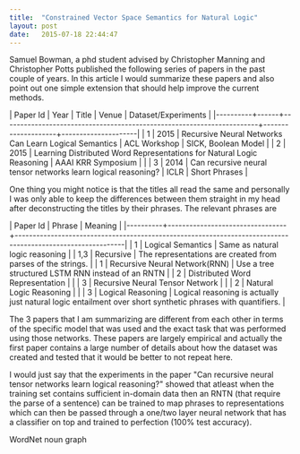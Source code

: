 ```yaml
---
title:  "Constrained Vector Space Semantics for Natural Logic"
layout: post
date:   2015-07-18 22:44:47
---
```

Samuel Bowman, a phd student advised by Christopher Manning and
Christopher Potts published the following series of papers in the past
couple of years. In this article I would summarize these papers and
also point out one simple extension that should help improve the current methods.

| Paper Id | Year | Title                                                                 | Venue              | Dataset/Experiments                    |
|----------+------+-----------------------------------------------------------------------+--------------------+---------------------|
|        1 | 2015 | Recursive Neural Networks Can Learn Logical Semantics                 | ACL Workshop       | SICK, Boolean Model |
|        2 | 2015 | Learning Distributed Word Representations for Natural Logic Reasoning | AAAI KRR Symposium |                     |
|        3 | 2014 | Can recursive neural tensor networks learn logical reasoning?         | ICLR               | Short Phrases                    |

One thing you might notice is that the titles all read the same and
personally I was only able to keep the differences between them
straight in my head after deconstructing the titles by their phrases.
The relevant phrases are

| Paper Id | Phrase                          | Meaning                                                                                                    |
|----------+---------------------------------+------------------------------------------------------------------------------------------------------------|
|        1 | Logical Semantics               | Same as natural logic reasoning                                                                            |
|      1,3 | Recursive                       | The representations are created from parses of the strings.                                                |
|        1 | Recursive Neural Network(RNN)   | Use a tree structured LSTM RNN instead of an RNTN                                                          |
|        2 | Distributed Word Representation |                                                                                                            |
|        3 | Recursive Neural Tensor Network |                                                                                                            |
|        2 | Natural Logic Reasoning         |                                                                                                            |
|        3 | Logical Reasoning               | Logical reasoning is actually just natural logic entailment over short synthetic phrases with quantifiers. |



The 3 papers that I am summarizing are different from each other in
terms of the specific model that was used and the exact task that was
performed using those networks. These papers are largely empirical and
actually the first paper contains a large number of details about how
the dataset was created and tested that it would be better to not
repeat here.

I would just say that the experiments in the paper
"Can recursive neural tensor networks learn logical reasoning?" showed
that atleast when the training set contains sufficient in-domain data
then an RNTN (that require the parse of a sentence) can be trained to
map phrases to representations which can then be passed
through a one/two layer neural network that has a classifier on top
and trained to perfection (100% test accuracy).

WordNet noun graph

